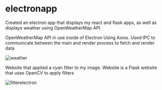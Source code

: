 # electronapp
Created an electron app that displays my react and flask apps, as well as displays weather using OpenWeatherMap API

OpenWeatherMap API in use inside of Electron Using Axios. Used IPC to communicate between the main and render process to fetch and render data 

![weather](https://user-images.githubusercontent.com/53010808/148876524-ba40e6bf-568b-416d-95d4-3ad0670bdf68.PNG)

Website that applied a cyan filter to my image. Website is a Flask website that uses OpenCV to apply filters

![filterelectron](https://user-images.githubusercontent.com/53010808/148876528-5e2619fb-9c87-485a-83eb-8bc9ac37f188.PNG)
